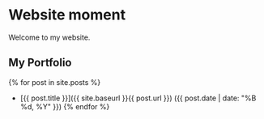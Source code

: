# Website moment

Welcome to my website. 

## My Portfolio

 {% for post in site.posts %}
 - [{{ post.title }}]({{ site.baseurl }}{{ post.url }}) ({{ post.date | date: "%B %d, %Y" }})
 {% endfor %}
